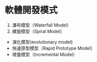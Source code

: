 # 軟體開發模式

1. 瀑布模型（Waterfall Model）
2. 螺旋模型（Spiral Model）
  * 演化模型(evolutionary model)
  * 快速原型模型（Rapid Prototype Model）
  * 增量模型（Incremental Model）

